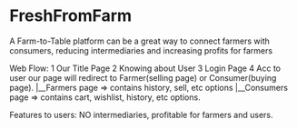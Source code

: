 # FreshFromFarm
A Farm-to-Table platform can be a great way to connect farmers with consumers, reducing intermediaries and increasing profits for farmers


Web Flow:
1 Our Title Page
2 Knowing about User
3 Login Page
4 Acc to user our page will redirect to Farmer(selling page) or Consumer(buying page).
  |__Farmers page => contains history, sell, etc options
  |__Consumers page => contains cart, wishlist, history, etc options.


Features to users:
NO intermediaries, profitable for farmers and users.
